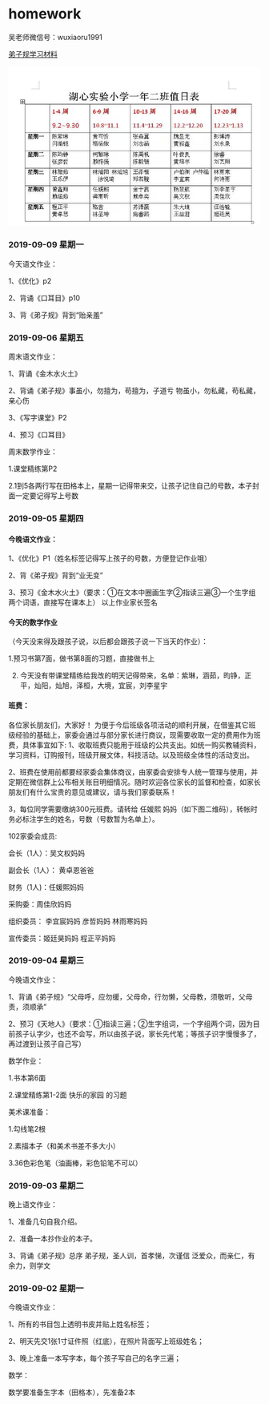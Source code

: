 # homework

吴老师微信号：wuxiaoru1991

[弟子规学习材料](https://www.diziwang.net/pyfy.html)


![值日](/static/zhiri.jpeg)

### 2019-09-09 星期一

今天语文作业：

1、《优化》p2

2、背诵《口耳目》p10

3、背《弟子规》背到“贻亲羞”

### 2019-09-06 星期五

周末语文作业：

1、背诵《金木水火土》

2、背诵《弟子规》事虽小，勿擅为，苟擅为，子道亏
物虽小，勿私藏，苟私藏，亲心伤

3、《写字课堂》P2

4、预习《口耳目》

周末数学作业：

1.课堂精练第P2 

2.1到5各两行写在田格本上，星期一记得带来交，让孩子记住自己的号数，本子封面一定要记得写上号数

### 2019-09-05 星期四

#### 今晚语文作业：

1、《优化》P1（姓名标签记得写上孩子的号数，方便登记作业哦）

2、背《弟子规》背到“业无变”

3、预习《金木水火土》（要求：①在文本中圈画生字②指读三遍③一个生字组两个词语，直接写在课本上）
以上作业家长签名

#### 今天的数学作业

（今天没来得及跟孩子说，以后都会跟孩子说一下当天的作业）：

1.预习书第7面，做书第8面的习题，直接做书上

2. 今天没有带课堂精练给我改的明天记得带来，名单：紫琳，涵茹，昀铮，正平，灿阳，灿旭，泽桓，大境，宜宸，刘李星宇

#### 班费：

各位家长朋友们，大家好！
        为便于今后班级各项活动的顺利开展，在借鉴其它班级经验的基础上，家委会通过与部分家长进行商议，现需要收取一定的费用作为班费，具体事宜如下:
1、收取班费只能用于班级的公共支出。如统一购买教辅资料，学习资料，订购报刊，班级开展文体，科技活动。以及班级全体性的活动支出。

2、班费在使用前都要经家委会集体商议，由家委会安排专人统一管理与使用，并定期在微信群上公布相关账目明细情况。随时欢迎各位家长的监督和检查，如家长朋友们有什么宝贵的意见或建议，请与我们家委联系！

3，每位同学需要缴纳300元班费。请转给  任媛熙  妈妈（如下图二维码），转帐时务必标注学生的姓名，号数（号数暂为名单上）。

102家委会成员:

会长（1人）：吴文权妈妈

副会长（1人）： 黄卓恩爸爸

财务（1人)：任媛熙妈妈

采购委：周佳欣妈妈

组织委员： 李宜宸妈妈 彦哲妈妈   林雨寒妈妈

宣传委员：姬廷昊妈妈   程正平妈妈


### 2019-09-04 星期三

今晚语文作业：

1、背诵《弟子规》“父母呼，应勿缓，父母命，行勿懒，父母教，须敬听，父母责，须顺承”

2、预习《天地人》（要求：①指读三遍；②生字组词，一个字组两个词，因为目前孩子认字少，也还不会写，所以由孩子说，家长先代笔；等孩子识字慢慢多了，再过渡到让孩子自己写）

数学作业：  

1.书本第6面

2.课堂精练第1-2面  快乐的家园  的习题

美术课准备：

1.勾线笔2根

2.素描本子（和美术书差不多大小）

3.36色彩色笔（油画棒，彩色铅笔不可以）

### 2019-09-03 星期二

晚上语文作业：

1、准备几句自我介绍。

2、准备一本抄作业的本子。

3、背诵《弟子规》总序
弟子规，圣人训，首孝悌，次谨信   泛爱众，而亲仁，有余力，则学文

### 2019-09-02 星期一

今晚语文作业：

1、所有的书目包上透明书皮并贴上姓名标签；

2、明天先交1张1寸证件照（红底），在照片背面写上班级姓名；

3、晚上准备一本写字本，每个孩子写自己的名字三遍；

数学：

数学要准备生字本（田格本），先准备2本